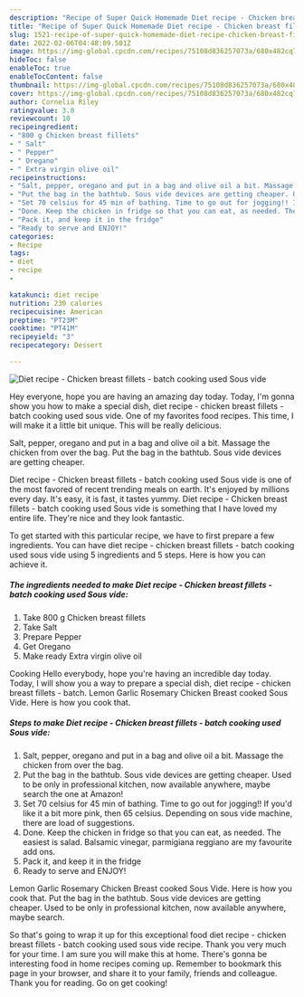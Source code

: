 ```yaml
---
description: "Recipe of Super Quick Homemade Diet recipe - Chicken breast fillets - batch cooking used Sous vide"
title: "Recipe of Super Quick Homemade Diet recipe - Chicken breast fillets - batch cooking used Sous vide"
slug: 1521-recipe-of-super-quick-homemade-diet-recipe-chicken-breast-fillets-batch-cooking-used-sous-vide
date: 2022-02-06T04:48:09.501Z
image: https://img-global.cpcdn.com/recipes/75108d836257073a/680x482cq70/diet-recipe-chicken-breast-fillets-batch-cooking-used-sous-vide-recipe-main-photo.jpg
hideToc: false
enableToc: true
enableTocContent: false
thumbnail: https://img-global.cpcdn.com/recipes/75108d836257073a/680x482cq70/diet-recipe-chicken-breast-fillets-batch-cooking-used-sous-vide-recipe-main-photo.jpg
cover: https://img-global.cpcdn.com/recipes/75108d836257073a/680x482cq70/diet-recipe-chicken-breast-fillets-batch-cooking-used-sous-vide-recipe-main-photo.jpg
author: Cornelia Riley
ratingvalue: 3.8
reviewcount: 10
recipeingredient:
- "800 g Chicken breast fillets"
- " Salt"
- " Pepper"
- " Oregano"
- " Extra virgin olive oil"
recipeinstructions:
- "Salt, pepper, oregano and put in a bag and olive oil a bit. Massage the chicken from over the bag."
- "Put the bag in the bathtub. Sous vide devices are getting cheaper. Used to be only in professional kitchen, now available anywhere, maybe search the one at Amazon!"
- "Set 70 celsius for 45 min of bathing. Time to go out for jogging!! If you&#39;d like it a bit more pink, then 65 celsius. Depending on sous vide machine, there are load of suggestions."
- "Done. Keep the chicken in fridge so that you can eat, as needed. The easiest is salad. Balsamic vinegar, parmigiana reggiano are my favourite add ons."
- "Pack it, and keep it in the fridge"
- "Ready to serve and ENJOY!"
categories:
- Recipe
tags:
- diet
- recipe
- 

katakunci: diet recipe  
nutrition: 230 calories
recipecuisine: American
preptime: "PT23M"
cooktime: "PT41M"
recipeyield: "3"
recipecategory: Dessert

---
```



![Diet recipe - Chicken breast fillets - batch cooking used Sous vide](https://img-global.cpcdn.com/recipes/75108d836257073a/680x482cq70/diet-recipe-chicken-breast-fillets-batch-cooking-used-sous-vide-recipe-main-photo.jpg)

Hey everyone, hope you are having an amazing day today. Today, I'm gonna show you how to make a special dish, diet recipe - chicken breast fillets - batch cooking used sous vide. One of my favorites food recipes. This time, I will make it a little bit unique. This will be really delicious.

Salt, pepper, oregano and put in a bag and olive oil a bit. Massage the chicken from over the bag. Put the bag in the bathtub. Sous vide devices are getting cheaper.

Diet recipe - Chicken breast fillets - batch cooking used Sous vide is one of the most favored of recent trending meals on earth. It's enjoyed by millions every day. It's easy, it is fast, it tastes yummy. Diet recipe - Chicken breast fillets - batch cooking used Sous vide is something that I have loved my entire life. They're nice and they look fantastic.


To get started with this particular recipe, we have to first prepare a few ingredients. You can have diet recipe - chicken breast fillets - batch cooking used sous vide using 5 ingredients and 5 steps. Here is how you can achieve it.

<!--inarticleads1-->

##### The ingredients needed to make Diet recipe - Chicken breast fillets - batch cooking used Sous vide:

1. Take 800 g Chicken breast fillets
1. Take  Salt
1. Prepare  Pepper
1. Get  Oregano
1. Make ready  Extra virgin olive oil


Cooking Hello everybody, hope you&#39;re having an incredible day today. Today, I will show you a way to prepare a special dish, diet recipe - chicken breast fillets - batch. Lemon Garlic Rosemary Chicken Breast cooked Sous Vide. Here is how you cook that. 

<!--inarticleads2-->

##### Steps to make Diet recipe - Chicken breast fillets - batch cooking used Sous vide:

1. Salt, pepper, oregano and put in a bag and olive oil a bit. Massage the chicken from over the bag.
1. Put the bag in the bathtub. Sous vide devices are getting cheaper. Used to be only in professional kitchen, now available anywhere, maybe search the one at Amazon!
1. Set 70 celsius for 45 min of bathing. Time to go out for jogging!! If you&#39;d like it a bit more pink, then 65 celsius. Depending on sous vide machine, there are load of suggestions.
1. Done. Keep the chicken in fridge so that you can eat, as needed. The easiest is salad. Balsamic vinegar, parmigiana reggiano are my favourite add ons.
1. Pack it, and keep it in the fridge
1. Ready to serve and ENJOY!

Lemon Garlic Rosemary Chicken Breast cooked Sous Vide. Here is how you cook that. Put the bag in the bathtub. Sous vide devices are getting cheaper. Used to be only in professional kitchen, now available anywhere, maybe search. 

So that's going to wrap it up for this exceptional food diet recipe - chicken breast fillets - batch cooking used sous vide recipe. Thank you very much for your time. I am sure you will make this at home. There's gonna be interesting food in home recipes coming up. Remember to bookmark this page in your browser, and share it to your family, friends and colleague. Thank you for reading. Go on get cooking!
